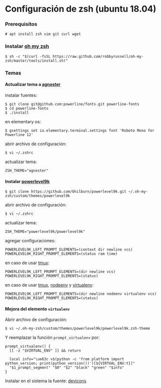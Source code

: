 # Configuración de **zsh** (ubuntu 18.04)

### Prerequisitos

```
# apt install zsh vim git curl wget
```

### Instalar [oh my zsh](https://ohmyz.sh/)

```
$ sh -c "$(curl -fsSL https://raw.github.com/robbyrussell/oh-my-zsh/master/tools/install.sh)"
```

### Temas

#### Actualizar tema a [agnoster](https://github.com/agnoster/agnoster-zsh-theme)

instalar fuentes:

```
$ git clone git@github.com:powerline/fonts.git powerline-fonts
$ cd powerline-fonts
$ ./install
```

en elementary os:

```
$ gsettings set io.elementary.terminal.settings font 'Roboto Mono for Powerline 12' 
```

abrir archivo de configuración:

```
$ vi ~/.zshrc    
```

actualizar tema:

```
ZSH_THEME="agnoster"
```

#### Instalar [powerlevel9k](https://github.com/bhilburn/powerlevel9k)

```
$ git clone https://github.com/bhilburn/powerlevel9k.git ~/.oh-my-zsh/custom/themes/powerlevel9k
```

abrir archivo de configuración:

```
$ vi ~/.zshrc    
```

actualizar tema:

```
ZSH_THEME="powerlevel9k/powerlevel9k"
```

agregar configuraciones:

```
POWERLEVEL9K_LEFT_PROMPT_ELEMENTS=(context dir newline vcs)
POWERLEVEL9K_RIGHT_PROMPT_ELEMENTS=(status ram time)
```

en caso de usar [tmux](tmux):

```
POWERLEVEL9K_LEFT_PROMPT_ELEMENTS=(dir newline vcs)
POWERLEVEL9K_RIGHT_PROMPT_ELEMENTS=(status)
```

en caso de usar [tmux](tmux), [nodeenv](https://github.com/ekalinin/nodeenv) y [virtualenv](https://virtualenv.pypa.io/en/latest/):

```
POWERLEVEL9K_LEFT_PROMPT_ELEMENTS=(dir newline nodeenv virtualenv vcs)
POWERLEVEL9K_RIGHT_PROMPT_ELEMENTS=(status)
```

#### Mejora del elemento `virtualenv`
Abrir archivo de configuración:

```
$ vi ~/.oh-my-zsh/custom/themes/powerlevel9k/powerlevel9k.zsh-theme
```

Y reemplazar la función `prompt_virtualenv` por:

```
prompt_virtualenv() {
  [[ -z "$VIRTUAL_ENV" ]] && return

  local info="\ue63c v$(python -c 'from platform import python_version; print(python_version())')[${VIRTUAL_ENV:t}]"
  "$1_prompt_segment" "$0" "$2" "black" "green" "$info"
}
```

Instalar en el sistema la fuente: [devicons](https://github.com/gabrielelana/awesome-terminal-fonts/blob/master/fonts/devicons-regular.ttf)
